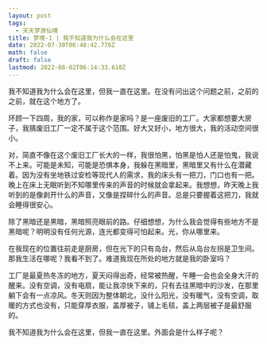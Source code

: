 ```yaml
---
layout: post
tags:
  - 天天梦游仙境
title: 梦境-1 | 我不知道我为什么会在这里
date: 2022-07-30T06:48:42.776Z
math: false
draft: false
lastmod: 2022-08-02T06:14:33.610Z
---
```

我不知道我为什么会在这里，但我一直在这里。在没有问出这个问题之前，之前的之前，就在这个地方了。

环顾一下四周，我的家，可以称作是家吗？是一座废旧的工厂。大家都想要大房子，我猜废旧工厂一定不属于这个范围。好大又好小，地方很大，我的活动空间很小。

对，简直不像在这个废旧工厂长大的一样，我很怕黑，怕黑是怕人还是怕鬼，我说不上来。可能是未知，可能是恐惧本身，我躲在黑暗里，黑暗里又有什么在潜藏着。因为没有坐地铁过安检等现代人的需求，我的床头有一把刀，门口也有一把。晚上在床上无眠听到不知哪里传来的声音的时候就会拿起来。我想想，昨天晚上我听到的是像剥开什么的声音，又像是捏碎什么的声音。总是只要握着这把刀，我就会睡得很安心。

除了黑暗还是黑暗，黑暗照亮眼前的路。仔细想想，为什么我会觉得有些地方不是黑暗呢？明明没有任何光源，连光都变得可怕起来。光，你从哪里来。

在我现在的位置往前走是厨房，但在光下的只有岛台，然后从岛台左拐是卫生间。那我生活在哪呢？我看不到了。难道我现在所处的地方就是我的卧室吗？

工厂是最夏热冬冻的地方，夏天闷得出奇，经常被热醒，午睡一会也会全身大汗的醒来。没有空调，没有电扇，能让我凉快下来的，只有去往黑暗中的沙发，在那里躺下会有一点凉风。冬天则因为整体朝北，没什么阳光，没有暖气，没有空调，取暖的方式也没有，只能穿厚衣服，盖厚被子，铺上毛毯，盖上两层被子是最舒服的。

我不知道我为什么会在这里，但我一直在这里。外面会是什么样子呢？